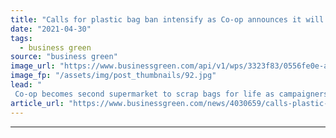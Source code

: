 ```yaml
---
title: "Calls for plastic bag ban intensify as Co-op announces it will scrap 'bags for life'"
date: "2021-04-30"
tags: 
  - business green
source: "business green"
image_url: "https://www.businessgreen.com/api/v1/wps/3323f83/0556fe0e-aae1-4fad-9f9b-2599215e0078/6/iStock-942982566-185x114.jpg"
image_fp: "/assets/img/post_thumbnails/92.jpg"
lead: "
 Co-op becomes second supermarket to scrap bags for life as campaigners mount ‘Big Bag Ban’ in wake of government's move to delay raising charge on plastic bags ..."
article_url: "https://www.businessgreen.com/news/4030659/calls-plastic-bag-ban-intensify-op-announces-scrap-bags-life"
---
```


---
